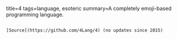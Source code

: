 title=4
tags=language, esoteric
summary=A completely emoji-based programming language.
~~~~~~

[Source](https://github.com/4Lang/4) (no updates since 2015)


